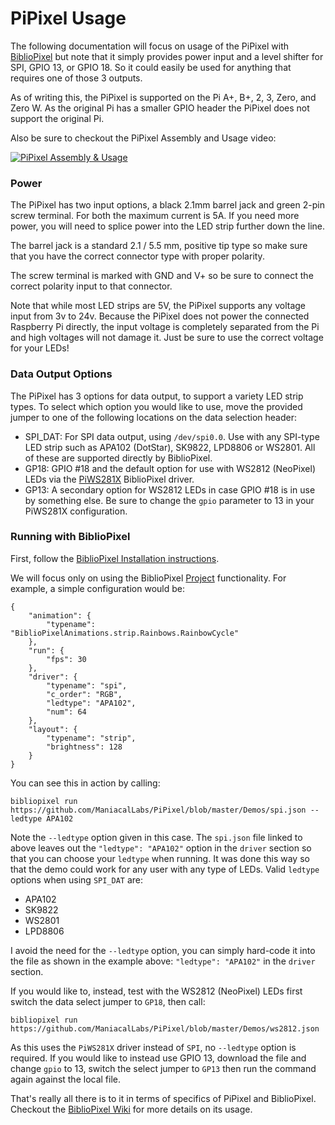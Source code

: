 # PiPixel Usage

The following documentation will focus on usage of the PiPixel with [BiblioPixel](http://maniacallabs.com/BiblioPixel) but note that it simply provides power input and a level shifter for SPI, GPIO 13, or GPIO 18. So it could easily be used for anything that requires one of those 3 outputs.

As of writing this, the PiPixel is supported on the Pi A+, B+, 2, 3, Zero, and Zero W. As the original Pi has a smaller GPIO header the PiPixel does not support the original Pi.

Also be sure to checkout the PiPixel Assembly and Usage video:

[![PiPixel Assembly & Usage](http://img.youtube.com/vi/wtbaeGrnpRE/0.jpg)](http://www.youtube.com/watch?v=wtbaeGrnpRE)

### Power

The PiPixel has two input options, a black 2.1mm barrel jack and green 2-pin screw terminal. For both the maximum current is 5A. If you need more power, you will need to splice power into the LED strip further down the line.

The barrel jack is a standard 2.1 / 5.5 mm, positive tip type so make sure that you have the correct connector type with proper polarity.

The screw terminal is marked with GND and V+ so be sure to connect the correct polarity input to that connector.

Note that while most LED strips are 5V, the PiPixel supports any voltage input from 3v to 24v. Because the PiPixel does not power the connected Raspberry Pi directly, the input voltage is completely separated from the Pi and high voltages will not damage it. Just be sure to use the correct voltage for your LEDs!

### Data Output Options

The PiPixel has 3 options for data output, to support a variety LED strip types. To select which option you would like to use, move the provided jumper to one of the following locations on the data selection header:

- SPI_DAT: For SPI data output, using `/dev/spi0.0`. Use with any SPI-type LED strip such as APA102 (DotStar), SK9822, LPD8806 or WS2801. All of these are supported directly by BiblioPixel.
- GP18: GPIO #18 and the default option for use with WS2812 (NeoPixel) LEDs via the  [PiWS281X](https://github.com/ManiacalLabs/BiblioPixel/wiki/PiWS281X) BiblioPixel driver.
- GP13: A secondary option for WS2812 LEDs in case GPIO #18 is in use by something else. Be sure to change the `gpio` parameter to 13 in your PiWS281X configuration.

### Running with BiblioPixel

First, follow the [BiblioPixel Installation instructions](https://github.com/ManiacalLabs/BiblioPixel/wiki/Installation).

We will focus only on using the BiblioPixel [Project](https://github.com/ManiacalLabs/BiblioPixel/wiki/Projects) functionality. For example, a simple configuration would be:

```
{
    "animation": {
        "typename": "BiblioPixelAnimations.strip.Rainbows.RainbowCycle"
    },
    "run": {
        "fps": 30
    },
    "driver": {
        "typename": "spi",
        "c_order": "RGB",
        "ledtype": "APA102",
        "num": 64
    },
    "layout": {
        "typename": "strip",
        "brightness": 128
    }
}
```

You can see this in action by calling:

```
bibliopixel run https://github.com/ManiacalLabs/PiPixel/blob/master/Demos/spi.json --ledtype APA102
```

Note the `--ledtype` option given in this case. The `spi.json` file linked to above leaves out the `"ledtype": "APA102"` option in the `driver` section so that you can choose your `ledtype` when running. It was done this way so that the demo could work for any user with any type of LEDs. Valid `ledtype` options when using `SPI_DAT` are:
- APA102
- SK9822
- WS2801
- LPD8806

I avoid the need for the `--ledtype` option, you can simply hard-code it into the file as shown in the example above: `"ledtype": "APA102"` in the `driver` section.

If you would like to, instead, test with the WS2812 (NeoPixel) LEDs first switch the data select jumper to `GP18`, then call:

```
bibliopixel run https://github.com/ManiacalLabs/PiPixel/blob/master/Demos/ws2812.json
```

As this uses the `PiWS281X` driver instead of `SPI`, no `--ledtype` option is required. If you would like to instead use GPIO 13, download the file and change `gpio` to 13, switch the select jumper to `GP13` then run the command again against the local file.

That's really all there is to it in terms of specifics of PiPixel and BiblioPixel. Checkout the [BiblioPixel Wiki](https://github.com/ManiacalLabs/BiblioPixel/wiki) for more details on its usage.
